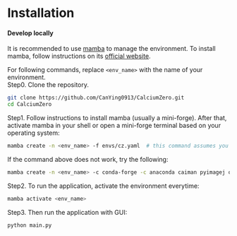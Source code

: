 # Installation

[//]: # (### Table of Contents)

[//]: # ()
[//]: # (- [Use application]&#40;#use-application&#41;.)

[//]: # (- [Develop locally]&#40;#develop-locally&#41;.)

[//]: # (#### Use application [diabled for now])

[//]: # (To use the application, simply download the latest release from based on your operating system:)

[//]: # ()
[//]: # (|    OS     |                                          Windows                                          |                                        MacOS                                        |                                             Ubuntu                                              |)

[//]: # (|:---------:|:-----------------------------------------------------------------------------------------:|:-----------------------------------------------------------------------------------:|:-----------------------------------------------------------------------------------------------:|)

[//]: # (| Installer | [link]&#40;https://github.com/CanYing0913/CaImAn/blob/distribution/CalciumZero-0.1-win64.msi&#41; | [link]&#40;https://github.com/CanYing0913/CaImAn/blob/distribution/CalciumZero-0.1.dmg&#41; | [link]&#40;https://github.com/CanYing0913/CaImAn/blob/distribution/CalciumZero-0.1-x86_64.AppImage&#41; |)

[//]: # ()
#### Develop locally

It is recommended to use [mamba](https://mamba.readthedocs.io/en/latest/installation/mamba-installation.html) to manage the environment. To install mamba, follow instructions on its [official website](https://mamba.readthedocs.io/en/latest/installation/mamba-installation.html).

For following commands, replace `<env_name>` with the name of your environment.  
Step0. Clone the repository.
```bash
git clone https://github.com/CanYing0913/CalciumZero.git
cd CalciumZero
```
Step1. Follow instructions to install mamba (usually a mini-forge). After that, activate mamba in your shell or open a mini-forge terminal based on your operating system:
```bash
mamba create -n <env_name> -f envs/cz.yaml  # this command assumes you are in the root directory of the project
```
If the command above does not work, try the following:
```bash
mamba create -n <env_name> -c conda-forge -c anaconda caiman pyimagej openjdk=8
```
Step2. To run the application, activate the environment everytime:
```bash
mamba activate <env_name>
```
Step3. Then run the application with GUI:
```bash
python main.py
```

[//]: # (Options:)

[//]: # (- bdist_msi: build a windows installer)

[//]: # (- bdist_dmg: build a macos installer)

[//]: # (- bdist_appimage: build a linux AppImage)
